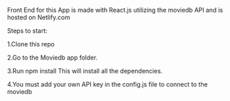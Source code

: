Front End for this App is made with React.js utilizing the moviedb API and is hosted on Netlify.com

Steps to start:

1.Clone this repo

2.Go to the Moviedb app folder.

3.Run npm install This will install all the dependencies.

4.You must add your own API key in the config.js file to connect to the moviedb

